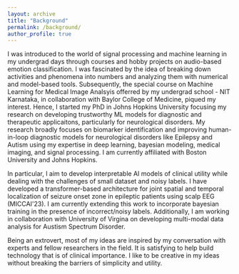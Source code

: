 ```yaml
---
layout: archive
title: "Background"
permalink: /background/
author_profile: true
---
```


I was introduced to the world of signal processing and machine learning in my undergrad days through courses and hobby projects on audio-based emotion classification. I was fascinated by the idea of breaking down activities and phenomena into numbers and analyzing them with numerical and model-based tools. Subsequently, the special course on Machine Learning for Medical Image Analsyis offerred by my undergrad school - NIT Karnataka, in collaboration with Baylor College of Medicine, piqued my interest. Hence, I started my PhD in Johns Hopkins University focusing my research on developing trustworthy ML models for diagnostic and therapeutic applicaitons, particularly for neurological disorders. My research broadly focuses on biomarker identification and improving human-in-loop diagnostic models for neurological disorders like Epilepsy and Autism using my expertise in deep learning, bayesian modeling, medical imaging, and signal processing. I am currently affiliated with Boston University and Johns Hopkins.

In particular, I aim to develop interpretable AI models of clinical utility while dealing with the challenges of small dataset and noisy labels. I have developed a transformer-based architecture for joint spatial and temporal localization of seizure onset zone in epileptic patients using scalp EEG (MICCAI'23). I am currently extending this work to incorporate bayesian training in the presence of incorrect/noisy labels. Additionally, I am working in collaboration with University of Virgina on developing multi-modal data analysis for Austism Spectrum Disorder. 

Being an extrovert, most of my ideas are inspired by my conversation with experts and fellow researchers in the field. It is satisfying to help build technology that is of clinical importance. I like to be creative in my ideas without breaking the barriers of simplicity and utility. 
